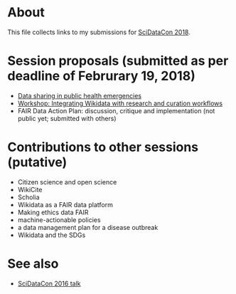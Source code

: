 # About

This file collects links to my submissions for [SciDataCon 2018](https://www.scidatacon.org/IDW2018/).

# Session proposals (submitted as per deadline of Februrary 19, 2018)

- [Data sharing in public health emergencies](SciDataCon-2018-data-sharing.md)
- [Workshop: Integrating Wikidata with research and curation workflows](SciDataCon-2018-Wikidata.md)
- FAIR Data Action Plan: discussion, critique and implementation (not public yet; submitted with others)

# Contributions to other sessions (putative)

- Citizen science and open science
- WikiCite
- Scholia
- Wikidata as a FAIR data platform
- Making ethics data FAIR
- machine-actionable policies
- a data management plan for a disease outbreak
- Wikidata and the SDGs

# See also

* [SciDataCon 2016 talk](SciDataCon2016.md)
